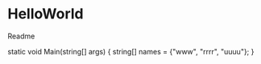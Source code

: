 # HelloWorld
Readme

static void Main(string[] args)
{
  string[] names = {"www", "rrrr", "uuuu"};
}
